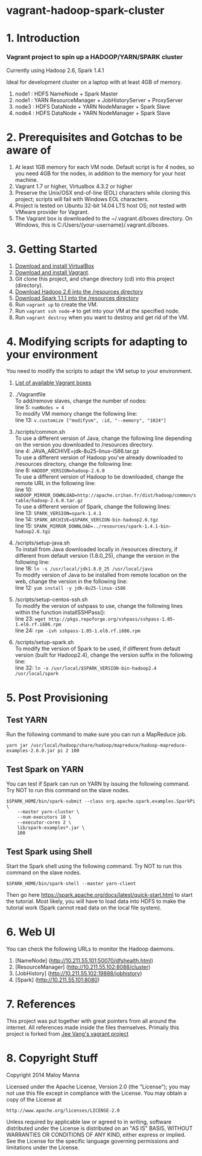 vagrant-hadoop-spark-cluster
============================

# 1. Introduction
### Vagrant project to spin up a HADOOP/YARN/SPARK cluster

Currently using Hadoop 2.6, Spark 1.4.1

Ideal for development cluster on a laptop with at least 4GB of memory.

1. node1 : HDFS NameNode + Spark Master
2. node1 : YARN ResourceManager + JobHistoryServer + ProxyServer
3. node3 : HDFS DataNode + YARN NodeManager + Spark Slave
4. node4 : HDFS DataNode + YARN NodeManager + Spark Slave

# 2. Prerequisites and Gotchas to be aware of
1. At least 1GB memory for each VM node. Default script is for 4 nodes, so you need 4GB for the nodes, in addition to the memory for your host machine.
2. Vagrant 1.7 or higher, Virtualbox 4.3.2 or higher
3. Preserve the Unix/OSX end-of-line (EOL) characters while cloning this project; scripts will fail with Windows EOL characters.
4. Project is tested on Ubuntu 32-bit 14.04 LTS host OS; not tested with VMware provider for Vagrant.
5. The Vagrant box is downloaded to the ~/.vagrant.d/boxes directory. On Windows, this is C:/Users/{your-username}/.vagrant.d/boxes.

# 3. Getting Started
1. [Download and install VirtualBox](https://www.virtualbox.org/wiki/Downloads)
2. [Download and install Vagrant](http://www.vagrantup.com/downloads.html).
4. Git clone this project, and change directory (cd) into this project (directory).
5. [Download Hadoop 2.6 into the /resources directory](http://mirror.nexcess.net/apache/hadoop/common/hadoop-2.6.0/hadoop-2.6.0.tar.gz)
6. [Download Spark 1.1.1 into the /resources directory](http://d3kbcqa49mib13.cloudfront.net/spark-1.4.1-bin-hadoop2.6.tgz)
8. Run ```vagrant up``` to create the VM.
9. Run ```vagrant ssh node-#``` to get into your VM at the specified node.
10. Run ```vagrant destroy``` when you want to destroy and get rid of the VM.


# 4. Modifying scripts for adapting to your environment
You need to modify the scripts to adapt the VM setup to your environment.  

1. [List of available Vagrant boxes](http://www.vagrantbox.es)

2. ./Vagrantfile  
To add/remove slaves, change the number of nodes:  
line 5: ```numNodes = 4```  
To modify VM memory change the following line:  
line 13: ```v.customize ["modifyvm", :id, "--memory", "1024"]```  
3. /scripts/common.sh  
To use a different version of Java, change the following line depending on the version you downloaded to /resources directory.  
line 4: JAVA_ARCHIVE=jdk-8u25-linux-i586.tar.gz  
To use a different version of Hadoop you've already downloaded to /resources directory, change the following line:  
line 8: ```HADOOP_VERSION=hadoop-2.6.0```  
To use a different version of Hadoop to be downloaded, change the remote URL in the following line:  
line 10: ```HADOOP_MIRROR_DOWNLOAD=http://apache.crihan.fr/dist/hadoop/common/stable/hadoop-2.6.0.tar.gz```  
To use a different version of Spark, change the following lines:  
line 13: ```SPARK_VERSION=spark-1.4.1```  
line 14: ```SPARK_ARCHIVE=$SPARK_VERSION-bin-hadoop2.6.tgz```  
line 15: ```SPARK_MIRROR_DOWNLOAD=../resources/spark-1.4.1-bin-hadoop2.6.tgz```  

3. /scripts/setup-java.sh  
To install from Java downloaded locally in /resources directory, if different from default version (1.8.0_25), change the version in the following line:  
line 18: ```ln -s /usr/local/jdk1.8.0_25 /usr/local/java```  
To modify version of Java to be installed from remote location on the web, change the version in the following line:  
line 12: ```yum install -y jdk-8u25-linux-i586```  

4. /scripts/setup-centos-ssh.sh  
To modify the version of sshpass to use, change the following lines within the function installSSHPass():  
line 23: ```wget http://pkgs.repoforge.org/sshpass/sshpass-1.05-1.el6.rf.i686.rpm```  
line 24: ```rpm -ivh sshpass-1.05-1.el6.rf.i686.rpm```  

5. /scripts/setup-spark.sh  
To modify the version of Spark to be used, if different from default version (built for Hadoop2.4), change the version suffix in the following line:  
line 32: ```ln -s /usr/local/$SPARK_VERSION-bin-hadoop2.4 /usr/local/spark```  

# 5. Post Provisioning

## Test YARN
Run the following command to make sure you can run a MapReduce job.

```
yarn jar /usr/local/hadoop/share/hadoop/mapreduce/hadoop-mapreduce-examples-2.6.0.jar pi 2 100
```

## Test Spark on YARN
You can test if Spark can run on YARN by issuing the following command. Try NOT to run this command on the slave nodes.
```
$SPARK_HOME/bin/spark-submit --class org.apache.spark.examples.SparkPi \
    --master yarn-cluster \
    --num-executors 10 \
    --executor-cores 2 \
    lib/spark-examples*.jar \
    100
```
	
## Test Spark using Shell
Start the Spark shell using the following command. Try NOT to run this command on the slave nodes.

```
$SPARK_HOME/bin/spark-shell --master yarn-client
```

Then go here https://spark.apache.org/docs/latest/quick-start.html to start the tutorial. Most likely, you will have to load data into HDFS to make the tutorial work (Spark cannot read data on the local file system).

# 6. Web UI
You can check the following URLs to monitor the Hadoop daemons.

1. [NameNode] (http://10.211.55.101:50070/dfshealth.html)
2. [ResourceManager] (http://10.211.55.102:8088/cluster)
3. [JobHistory] (http://10.211.55.102:19888/jobhistory)
4. [Spark] (http://10.211.55.101:8080)

# 7. References
This project was put together with great pointers from all around the internet. All references made inside the files themselves.
Primaily this project is forked from [Jee Vang's vagrant project](https://github.com/vangj/vagrant-hadoop-2.4.1-spark-1.0.1)

# 8. Copyright Stuff
Copyright 2014 Maloy Manna

Licensed under the Apache License, Version 2.0 (the "License");
you may not use this file except in compliance with the License.
You may obtain a copy of the License at

    http://www.apache.org/licenses/LICENSE-2.0

Unless required by applicable law or agreed to in writing, software
distributed under the License is distributed on an "AS IS" BASIS,
WITHOUT WARRANTIES OR CONDITIONS OF ANY KIND, either express or implied.
See the License for the specific language governing permissions and
limitations under the License.

